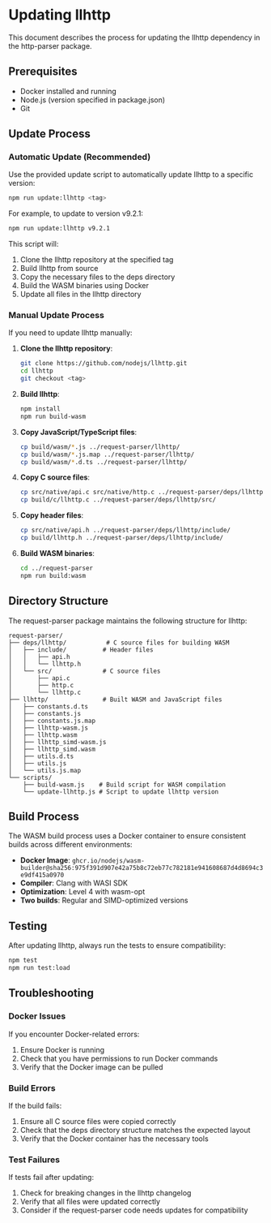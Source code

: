 # Updating llhttp

This document describes the process for updating the llhttp dependency in the http-parser package.

## Prerequisites

- Docker installed and running
- Node.js (version specified in package.json)
- Git

## Update Process

### Automatic Update (Recommended)

Use the provided update script to automatically update llhttp to a specific version:

```bash
npm run update:llhttp <tag>
```

For example, to update to version v9.2.1:

```bash
npm run update:llhttp v9.2.1
```

This script will:
1. Clone the llhttp repository at the specified tag
2. Build llhttp from source
3. Copy the necessary files to the deps directory
4. Build the WASM binaries using Docker
5. Update all files in the llhttp directory

### Manual Update Process

If you need to update llhttp manually:

1. **Clone the llhttp repository**:
   ```bash
   git clone https://github.com/nodejs/llhttp.git
   cd llhttp
   git checkout <tag>
   ```

2. **Build llhttp**:
   ```bash
   npm install
   npm run build-wasm
   ```

3. **Copy JavaScript/TypeScript files**:
   ```bash
   cp build/wasm/*.js ../request-parser/llhttp/
   cp build/wasm/*.js.map ../request-parser/llhttp/
   cp build/wasm/*.d.ts ../request-parser/llhttp/
   ```

4. **Copy C source files**:
   ```bash
   cp src/native/api.c src/native/http.c ../request-parser/deps/llhttp/src/
   cp build/c/llhttp.c ../request-parser/deps/llhttp/src/
   ```

5. **Copy header files**:
   ```bash
   cp src/native/api.h ../request-parser/deps/llhttp/include/
   cp build/llhttp.h ../request-parser/deps/llhttp/include/
   ```

6. **Build WASM binaries**:
   ```bash
   cd ../request-parser
   npm run build:wasm
   ```

## Directory Structure

The request-parser package maintains the following structure for llhttp:

```
request-parser/
├── deps/llhttp/           # C source files for building WASM
│   ├── include/          # Header files
│   │   ├── api.h
│   │   └── llhttp.h
│   └── src/              # C source files
│       ├── api.c
│       ├── http.c
│       └── llhttp.c
├── llhttp/               # Built WASM and JavaScript files
│   ├── constants.d.ts
│   ├── constants.js
│   ├── constants.js.map
│   ├── llhttp-wasm.js
│   ├── llhttp.wasm
│   ├── llhttp_simd-wasm.js
│   ├── llhttp_simd.wasm
│   ├── utils.d.ts
│   ├── utils.js
│   └── utils.js.map
└── scripts/
    ├── build-wasm.js    # Build script for WASM compilation
    └── update-llhttp.js # Script to update llhttp version
```

## Build Process

The WASM build process uses a Docker container to ensure consistent builds across different environments:

- **Docker Image**: `ghcr.io/nodejs/wasm-builder@sha256:975f391d907e42a75b8c72eb77c782181e941608687d4d8694c3e9df415a0970`
- **Compiler**: Clang with WASI SDK
- **Optimization**: Level 4 with wasm-opt
- **Two builds**: Regular and SIMD-optimized versions

## Testing

After updating llhttp, always run the tests to ensure compatibility:

```bash
npm test
npm run test:load
```

## Troubleshooting

### Docker Issues

If you encounter Docker-related errors:
1. Ensure Docker is running
2. Check that you have permissions to run Docker commands
3. Verify that the Docker image can be pulled

### Build Errors

If the build fails:
1. Ensure all C source files were copied correctly
2. Check that the deps directory structure matches the expected layout
3. Verify that the Docker container has the necessary tools

### Test Failures

If tests fail after updating:
1. Check for breaking changes in the llhttp changelog
2. Verify that all files were updated correctly
3. Consider if the request-parser code needs updates for compatibility
